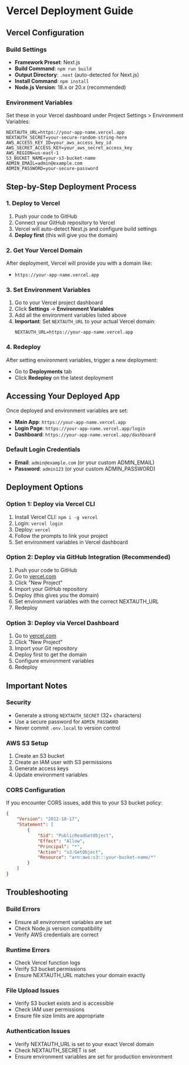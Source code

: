 # Vercel Deployment Guide

## Vercel Configuration

### Build Settings
- **Framework Preset**: Next.js
- **Build Command**: `npm run build`
- **Output Directory**: `.next` (auto-detected for Next.js)
- **Install Command**: `npm install`
- **Node.js Version**: 18.x or 20.x (recommended)

### Environment Variables
Set these in your Vercel dashboard under Project Settings > Environment Variables:

```
NEXTAUTH_URL=https://your-app-name.vercel.app
NEXTAUTH_SECRET=your-secure-random-string-here
AWS_ACCESS_KEY_ID=your_aws_access_key_id
AWS_SECRET_ACCESS_KEY=your_aws_secret_access_key
AWS_REGION=us-east-1
S3_BUCKET_NAME=your-s3-bucket-name
ADMIN_EMAIL=admin@example.com
ADMIN_PASSWORD=your-secure-password
```

## Step-by-Step Deployment Process

### 1. Deploy to Vercel
1. Push your code to GitHub
2. Connect your GitHub repository to Vercel
3. Vercel will auto-detect Next.js and configure build settings
4. **Deploy first** (this will give you the domain)

### 2. Get Your Vercel Domain
After deployment, Vercel will provide you with a domain like:
- `https://your-app-name.vercel.app`

### 3. Set Environment Variables
1. Go to your Vercel project dashboard
2. Click **Settings** → **Environment Variables**
3. Add all the environment variables listed above
4. **Important**: Set `NEXTAUTH_URL` to your actual Vercel domain:
   ```
   NEXTAUTH_URL=https://your-app-name.vercel.app
   ```

### 4. Redeploy
After setting environment variables, trigger a new deployment:
- Go to **Deployments** tab
- Click **Redeploy** on the latest deployment

## Accessing Your Deployed App

Once deployed and environment variables are set:

- **Main App**: `https://your-app-name.vercel.app`
- **Login Page**: `https://your-app-name.vercel.app/login`
- **Dashboard**: `https://your-app-name.vercel.app/dashboard`

### Default Login Credentials
- **Email**: `admin@example.com` (or your custom ADMIN_EMAIL)
- **Password**: `admin123` (or your custom ADMIN_PASSWORD)

## Deployment Options

### Option 1: Deploy via Vercel CLI
1. Install Vercel CLI: `npm i -g vercel`
2. Login: `vercel login`
3. Deploy: `vercel`
4. Follow the prompts to link your project
5. Set environment variables in Vercel dashboard

### Option 2: Deploy via GitHub Integration (Recommended)
1. Push your code to GitHub
2. Go to [vercel.com](https://vercel.com)
3. Click "New Project"
4. Import your GitHub repository
5. Deploy (this gives you the domain)
6. Set environment variables with the correct NEXTAUTH_URL
7. Redeploy

### Option 3: Deploy via Vercel Dashboard
1. Go to [vercel.com](https://vercel.com)
2. Click "New Project"
3. Import your Git repository
4. Deploy first to get the domain
5. Configure environment variables
6. Redeploy

## Important Notes

### Security
- Generate a strong `NEXTAUTH_SECRET` (32+ characters)
- Use a secure password for `ADMIN_PASSWORD`
- Never commit `.env.local` to version control

### AWS S3 Setup
1. Create an S3 bucket
2. Create an IAM user with S3 permissions
3. Generate access keys
4. Update environment variables

### CORS Configuration
If you encounter CORS issues, add this to your S3 bucket policy:
```json
{
    "Version": "2012-10-17",
    "Statement": [
        {
            "Sid": "PublicReadGetObject",
            "Effect": "Allow",
            "Principal": "*",
            "Action": "s3:GetObject",
            "Resource": "arn:aws:s3:::your-bucket-name/*"
        }
    ]
}
```

## Troubleshooting

### Build Errors
- Ensure all environment variables are set
- Check Node.js version compatibility
- Verify AWS credentials are correct

### Runtime Errors
- Check Vercel function logs
- Verify S3 bucket permissions
- Ensure NEXTAUTH_URL matches your domain exactly

### File Upload Issues
- Verify S3 bucket exists and is accessible
- Check IAM user permissions
- Ensure file size limits are appropriate

### Authentication Issues
- Verify NEXTAUTH_URL is set to your exact Vercel domain
- Check NEXTAUTH_SECRET is set
- Ensure environment variables are set for production environment
